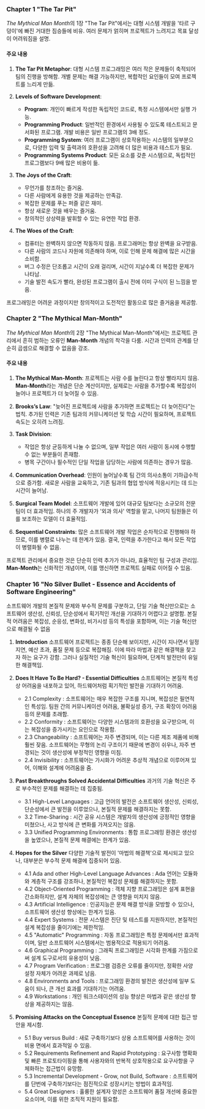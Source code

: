 ### Chapter 1 "The Tar Pit"

*The Mythical Man Month*의 1장 "The Tar Pit"에서는 대형 시스템 개발을 '타르 구덩이'에 빠진 거대한 짐승들에 비유. 여러 문제가 얽히며 프로젝트가 느려지고 목표 달성이 어려워짐을 설명.

#### 주요 내용

1. **The Tar Pit Metaphor**: 대형 시스템 프로그래밍은 여러 작은 문제들이 축적되어 팀의 진행을 방해함. 개별 문제는 해결 가능하지만, 복합적인 요인들이 모여 프로젝트를 느리게 만듦.

2. **Levels of Software Development**:
   - **Program**: 개인이 빠르게 작성한 독립적인 코드로, 특정 시스템에서만 실행 가능.
   - **Programming Product**: 일반적인 환경에서 사용될 수 있도록 테스트되고 문서화된 프로그램. 개발 비용은 일반 프로그램의 3배 정도.
   - **Programming System**: 여러 프로그램이 상호작용하는 시스템의 일부분으로, 다양한 입력 및 출력과의 호환성을 고려해 더 많은 비용과 테스트가 필요.
   - **Programming Systems Product**: 모든 요소를 갖춘 시스템으로, 독립적인 프로그램보다 9배 많은 비용이 듦.

3. **The Joys of the Craft**:
   - 무언가를 창조하는 즐거움.
   - 다른 사람에게 유용한 것을 제공하는 만족감.
   - 복잡한 문제를 푸는 퍼즐 같은 재미.
   - 항상 새로운 것을 배우는 즐거움.
   - 창의적인 상상력을 발휘할 수 있는 유연한 작업 환경.

4. **The Woes of the Craft**:
   - 컴퓨터는 완벽하지 않으면 작동하지 않음. 프로그래머는 항상 완벽을 요구받음.
   - 다른 사람의 코드나 자원에 의존해야 하며, 이로 인해 문제 해결에 많은 시간을 소비함.
   - 버그 수정은 단조롭고 시간이 오래 걸리며, 시간이 지날수록 더 복잡한 문제가 나타남.
   - 기술 발전 속도가 빨라, 완성된 프로그램이 출시 전에 이미 구식이 된 느낌을 받음.

프로그래밍은 어려운 과정이지만 창의적이고 도전적인 활동으로 많은 즐거움을 제공함.


### Chapter 2 "The Mythical Man-Month"

*The Mythical Man Month*의 2장 "The Mythical Man-Month"에서는 프로젝트 관리에서 흔히 범하는 오류인 **Man-Month** 개념의 착각을 다룸. 시간과 인력의 관계를 단순히 곱셈으로 해결할 수 없음을 강조.

#### 주요 내용

1. **The Mythical Man-Month**: 프로젝트는 사람 수를 늘린다고 항상 빨라지지 않음. **Man-Month**라는 개념은 단순 계산이지만, 실제로는 사람을 추가할수록 복잡성이 늘어나 프로젝트가 더 늦어질 수 있음.

2. **Brooks’s Law**: "늦어진 프로젝트에 사람을 추가하면 프로젝트는 더 늦어진다"는 법칙. 추가된 인력은 기존 팀과의 커뮤니케이션 및 학습 시간이 필요하며, 프로젝트 속도는 오히려 느려짐.

3. **Task Division**:
   - 작업은 항상 균등하게 나눌 수 없으며, 일부 작업은 여러 사람이 동시에 수행할 수 없는 부분들이 존재함.
   - 병목 구간이나 필수적인 단일 작업을 담당하는 사람에 의존하는 경우가 많음.

4. **Communication Overhead**: 인원이 늘어날수록 팀 간의 의사소통이 기하급수적으로 증가함. 새로운 사람을 교육하고, 기존 팀과의 협업 방식에 적응시키는 데 드는 시간이 늘어남.

5. **Surgical Team Model**: 소프트웨어 개발에 있어 대규모 팀보다는 소규모의 전문 팀이 더 효과적임. 하나의 주 개발자가 '외과 의사' 역할을 맡고, 나머지 팀원들은 이를 보조하는 모델이 더 효율적임.

6. **Sequential Constraints**: 많은 소프트웨어 개발 작업은 순차적으로 진행해야 하므로, 이를 병렬로 나누는 데 한계가 있음. 결국, 인력을 추가한다고 해서 모든 작업이 병렬화될 수 없음.

프로젝트 관리에서 중요한 것은 단순히 인력 추가가 아니라, 효율적인 팀 구성과 관리임. **Man-Month**는 신화적인 개념이며, 이를 맹신하면 프로젝트 실패로 이어질 수 있음.

### Chapter 16 "No Silver Bullet - Essence and Accidents of Software Engineering"
소프트웨어 개발의 본질적 문제와 부수적 문제를 구분하고, 단일 기술 혁신만으로는 소프트웨어 생산성, 신뢰성, 단순성에서 획기적인 개선을 기대하기 어렵다고 설명함. 본질적 어려움은 복잡성, 순응성, 변화성, 비가시성 등의 특성을 포함하며, 이는 기술 혁신만으로 해결될 수 없음

1. **Introduction**
소프트웨어 프로젝트는 종종 단순해 보이지만, 시간이 지나면서 일정 지연, 예산 초과, 품질 문제 등으로 복잡해짐. 이에 따라 마법과 같은 해결책을 찾고자 하는 요구가 강함. 그러나 실질적인 기술 혁신이 필요하며, 단계적 발전만이 유일한 해결책임.

2. **Does It Have To Be Hard? - Essential Difficulties**
소프트웨어는 본질적 특성상 어려움을 내포하고 있어, 하드웨어처럼 획기적인 발전을 기대하기 어려움.

   - 2.1 Complexity : 소프트웨어는 매우 복잡한 구조를 지니며, 복잡성은 필연적인 특성임. 팀원 간의 커뮤니케이션 어려움, 불확실성 증가, 구조 확장이 어려움 등의 문제를 초래함.
   - 2.2 Conformity : 소프트웨어는 다양한 시스템과의 호환성을 요구받으며, 이는 복잡성을 증가시키는 요인으로 작용함.
   - 2.3 Changeability : 소프트웨어는 자주 변경되며, 이는 다른 제조 제품에 비해 훨씬 잦음. 소프트웨어는 무형의 논리 구조이기 때문에 변경이 쉬우나, 자주 변경되는 것이 생산성에 부정적인 영향을 미침.
   - 2.4 Invisibility : 소프트웨어는 가시화가 어려운 추상적 개념으로 이루어져 있어, 이해와 설계에 어려움을 줌.

3. **Past Breakthroughs Solved Accidental Difficulties**
과거의 기술 혁신은 주로 부수적인 문제를 해결하는 데 집중됨.

   - 3.1 High-Level Languages : 고급 언어의 발전은 소프트웨어 생산성, 신뢰성, 단순성에서 큰 발전을 이루었으나, 본질적 문제를 해결하지는 못함.
   - 3.2 Time-Sharing : 시간 공유 시스템은 개발자의 생산성에 긍정적인 영향을 미쳤으나, 사고 방식에 큰 변화를 가져오지는 않음.
   - 3.3 Unified Programming Environments : 통합 프로그래밍 환경은 생산성을 높였으나, 본질적 문제 해결에는 한계가 있음.

4. **Hopes for the Silver**
다양한 기술적 발전이 '마법의 해결책'으로 제시되고 있으나, 대부분은 부수적 문제 해결에 집중되어 있음.

   - 4.1 Ada and other High-Level Language Advances : Ada 언어는 모듈화와 계층적 구조를 강조하나, 본질적인 복잡성 문제를 해결하지는 못함.
   - 4.2 Object-Oriented Programming : 객체 지향 프로그래밍은 설계 표현을 간소화하지만, 설계 자체의 복잡성에는 큰 영향을 미치지 않음.
   - 4.3 Artificial Intelligence : 인공지능은 문제 해결 방식을 모방할 수 있으나, 소프트웨어 생산성 향상에는 한계가 있음.
   - 4.4 Expert Systems : 전문 시스템은 진단 및 테스트를 지원하지만, 본질적인 설계 복잡성을 줄이기에는 제한적임.
   - 4.5 "Automatic" Programming : 자동 프로그래밍은 특정 문제에서만 효과적이며, 일반 소프트웨어 시스템에서는 범용적으로 적용되기 어려움.
   - 4.6 Graphical Programming : 그래픽 프로그래밍은 시각화 한계를 가짐으로써 설계 도구로서의 유용성이 낮음.
   - 4.7 Program Verification : 프로그램 검증은 오류를 줄이지만, 정확한 사양 설정 자체가 어려운 과제로 남음.
   - 4.8 Environments and Tools : 프로그래밍 환경의 발전은 생산성에 일부 도움이 되나, 큰 개선 효과를 기대하기는 어려움.
   - 4.9 Workstations : 개인 워크스테이션의 성능 향상은 마법과 같은 생산성 향상을 제공하지는 않음.

5. **Promising Attacks on the Conceptual Essence**
본질적 문제에 대한 접근 방안을 제시함.

   - 5.1 Buy versus Build : 새로 구축하기보다 상용 소프트웨어를 사용하는 것이 비용 면에서 효과적일 수 있음.
   - 5.2 Requirements Refinement and Rapid Prototyping : 요구사항 명확화 및 빠른 프로토타이핑을 통해 사용자와의 반복적 상호작용으로 요구사항을 구체화하는 접근법이 유망함.
   - 5.3 Incremental Development - Grow, not Build, Software : 소프트웨어를 단번에 구축하기보다는 점진적으로 성장시키는 방법이 효과적임.
   - 5.4 Great Designers : 훌륭한 설계자 양성은 소프트웨어 품질 개선에 중요한 요소이며, 이를 위한 조직적 지원이 필요함.
  

